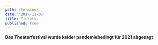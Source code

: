 ```yaml
---
path: /termine/
date: '2017-11-07'
title: Tickets
published: true
---
```


**Das Theaterfestival wurde keider pandemiebedingt für 2021 abgesagt**

  

